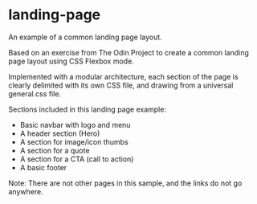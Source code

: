 # landing-page
An example of a common landing page layout.

Based on an exercise from The Odin Project to create a
common landing page layout using CSS Flexbox mode.

Implemented with a modular architecture, each
section of the page is clearly delimited with its own 
CSS file, and drawing from a universal general.css file.

Sections included in this landing page example:
 - Basic navbar with logo and menu
 - A header section (Hero)
 - A section for image/icon thumbs
 - A section for a quote
 - A section for a CTA (call to action)
 - A basic footer

Note: There are not other pages in this sample, and 
the links do not go anywhere.